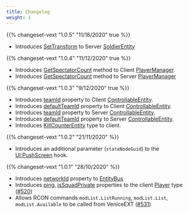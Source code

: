 ```yaml
---
title: Changelog
weight: 1
---
```


{{% changeset-vext "1.0.5" "11/18/2020" true %}}
- Introduces [SetTransform](/vext/ref/server/type/soldierentity/#settransform) to Server [SoldierEntity](/vext/ref/server/type/soldierentity)

{{% changeset-vext "1.0.4" "11/12/2020" true %}}

- Introduces [GetSpectatorCount](/vext/ref/client/library/playermanager/#getspectatorcount) method to Client [PlayerManager](/vext/ref/client/library/playermanager).
- Introduces [GetSpectatorCount](/vext/ref/server/library/playermanager/#getspectatorcount) method to Server [PlayerManager](/vext/ref/client/library)

{{% changeset-vext "1.0.3" "9/12/2020" true %}}

- Introduces [teamId](/vext/ref/client/type/controllableentity/#teamid) property to Client [ControllableEntity](/vext/ref/client/type/controllableentity).
- Introduces [defaultTeamId](/vext/ref/client/type/controllableentity/#defaultteamid) property to Client [ControllableEntity](/vext/ref/client/type/controllableentity).
- Introduces [teamId](/vext/ref/server/type/controllableentity/#teamid) property to Server [ControllableEntity](/vext/ref/server/type/controllableentity).
- Introduces [defaultTeamId](/vext/ref/server/type/controllableentity/#defaultteamid) property to Server [ControllableEntity](/vext/ref/server/type/controllableentity).
- Introduces [KillCounterEntity](/vext/ref/client/type/killcounterentity) type to client.

{{% changeset-vext "1.0.2" "21/11/2020" %}}

- Introduces an additional parameter (`stateNodeGuid`) to the [UI:PushScreen](/vext/ref/client/hook/ui_pushscreen/) hook.

{{% changeset-vext "1.0.1" "28/10/2020" %}}

- Introduces [networkId](/vext/ref/shared/type/entitybus/#networkid) property to [EntityBus](/vext/ref/shared/type/entitybus/)
- Introduces [ping](/vext/ref/client/type/player/#ping), [isSquadPrivate](/vext/ref/client/type/player/#issquadprivate) properties to the client [Player](/vext/ref/client/type/player/) type ([#520](https://github.com/EmulatorNexus/VeniceUnleashed/issues/520))
- Allows RCON commands `modList.ListRunning`, `modList.List`, `modList.Available` to be called from VeniceEXT ([#531](https://github.com/EmulatorNexus/VeniceUnleashed/issues/531))

